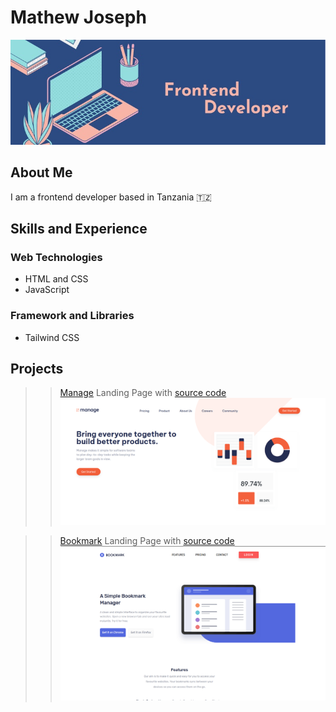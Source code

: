 # Mathew Joseph

![](./-z06jqr.jpg)

## About Me
I am a frontend developer based in Tanzania 🇹🇿

## Skills and Experience

### Web Technologies

- HTML and CSS
- JavaScript

### Framework and Libraries

- Tailwind CSS
<!-- - Svelte JS -->

## Projects
>> [Manage](https://theo-pombe.github.io/manage-landing-page/) Landing Page with [source code](https://github.com/theo-pombe/manage-landing-page.git)
![manage landing page](./manage-screenshot.png)

>> [Bookmark](https://the-bookmark-landing-page.netlify.app/) Landing Page with [source code](https://github.com/theo-pombe/bookmark-landing-page.git)
![bookmark landing page](./bookmak-screenshot.png)

<!-- - [Feedback](https://svelte-feedback-app-tau.vercel.app/) Svelte App with [Source code](https://github.com/theo-pombe/svelte-feedback-app) -->
